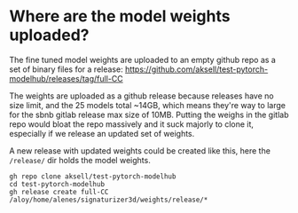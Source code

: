 # Where are the model weights uploaded?
The fine tuned model weights are uploaded to an empty github repo as a set of binary files for a release:
https://github.com/aksell/test-pytorch-modelhub/releases/tag/full-CC

The weights are uploaded as a github release because releases have no size limit,
and the 25 models total ~14GB, which means they're way to large for the sbnb gitlab
release max size of 10MB. 
Putting the weighs in the gitlab repo would bloat the repo massively
and it suck majorly to clone it, especially if we release an updated set of weights.

A new release with updated weights could be created like this, here the `/release/` dir holds
the model weights.
```
gh repo clone aksell/test-pytorch-modelhub
cd test-pytorch-modelhub
gh release create full-CC /aloy/home/alenes/signaturizer3d/weights/release/*
```
